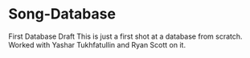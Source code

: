 # Song-Database
First Database Draft
This is just a first shot at a database from scratch. Worked with Yashar Tukhfatullin and Ryan Scott on it. 

